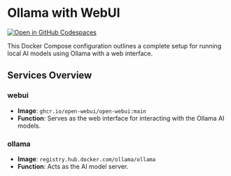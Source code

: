 # Ollama with WebUI

[![Open in GitHub Codespaces](https://github.com/codespaces/badge.svg)](https://codespaces.new/codearrangertoo/ollama-webui-docker?quickstart=1)

This Docker Compose configuration outlines a complete setup for running local AI models using Ollama with a web interface.

## Services Overview

### webui
- **Image**: `ghcr.io/open-webui/open-webui:main`
- **Function**: Serves as the web interface for interacting with the Ollama AI models.

### ollama
- **Image**: `registry.hub.docker.com/ollama/ollama`
- **Function**: Acts as the AI model server.
